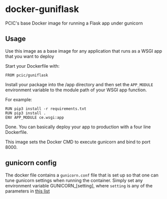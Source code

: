 # docker-guniflask

PCIC's base Docker image for running a Flask app under gunicorn

## Usage

Use this image as a base image for any application that runs as a WSGI
app that you want to deploy

Start your Dockerfile with:

```
FROM pcic/guniflask
```

Install your package into the /app directory and then set the
`APP_MODULE` environment variable to the module path of your WSGI app
function.

For example:

```
RUN pip3 install -r requirements.txt
RUN pip3 install .
ENV APP_MODULE ce.wsgi:app
```

Done. You can basically deploy your app to production with a four line
Dockerfile.

This image sets the Docker CMD to execute gunicorn and bind to port 8000.

## gunicorn config

The docker file contains a `gunicorn.conf` file that is set up so that
one can tune gunicorn settings when running the container. Simply set
any environment variable GUNICORN_[setting], where `setting` is any of
the parameters in [this
list](http://docs.gunicorn.org/en/latest/settings.html)
